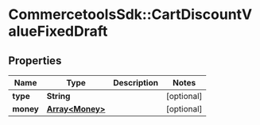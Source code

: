 # CommercetoolsSdk::CartDiscountValueFixedDraft

## Properties
Name | Type | Description | Notes
------------ | ------------- | ------------- | -------------
**type** | **String** |  | [optional] 
**money** | [**Array&lt;Money&gt;**](Money.md) |  | [optional] 

